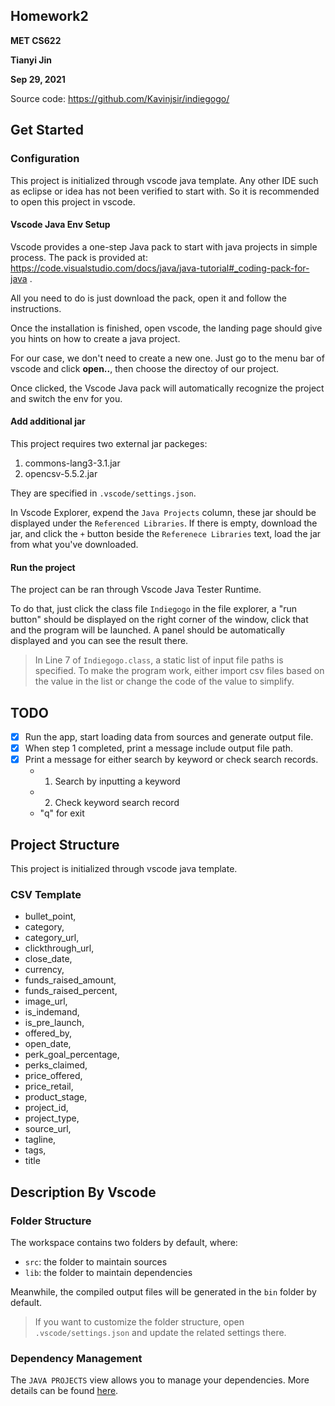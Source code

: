 ## Homework2
**MET CS622**

**Tianyi Jin**

**Sep 29, 2021**

Source code: https://github.com/Kavinjsir/indiegogo/

## Get Started

### Configuration

This project is initialized through vscode java template. Any other IDE such as eclipse or idea has not been verified to start with. So it is recommended to open this project in vscode.

#### Vscode Java Env Setup
Vscode provides a one-step Java pack to start with java projects in simple process.
The pack is provided at: https://code.visualstudio.com/docs/java/java-tutorial#_coding-pack-for-java .

All you need to do is just download the pack, open it and follow the instructions.

Once the installation is finished, open vscode, the landing page should give you hints on how to create a java project.

For our case, we don't need to create a new one. Just go to the menu bar of vscode and click **open..**, then choose the directoy of our project.

Once clicked, the Vscode Java pack will automatically recognize the project and switch the env for you.

#### Add additional jar
This project requires two external jar packeges:
1. commons-lang3-3.1.jar
2. opencsv-5.5.2.jar

They are specified in `.vscode/settings.json`.

In Vscode Explorer, expend the `Java Projects` column, these jar should be displayed under the `Referenced Libraries`. If there is empty, download the jar, and click the `+` button beside the `Referenece Libraries` text, load the jar from what you've downloaded. 

#### Run the project
The project can be ran through Vscode Java Tester Runtime.

To do that, just click the class file `Indiegogo` in the file explorer, a "run button" should be displayed on the right corner of the window, click that and the program will be launched. A panel should be automatically displayed and you can see the result there.

> In Line 7 of `Indiegogo.class`, a static list of input file paths is specified. To make the program work, either import csv files based on the value in the list or change the code of the value to simplify.

## TODO
- [x] Run the app, start loading data from sources and generate output file.
- [x] When step 1 completed, print a message include output file path.
- [x] Print a message for either search by keyword or check search records.
   - 1. Search by inputting a keyword
   - 2. Check keyword search record
   - "q" for exit

## Project Structure

This project is initialized through vscode java template.

### CSV Template
- bullet_point,
- category,
- category_url,
- clickthrough_url,
- close_date,
- currency,
- funds_raised_amount,
- funds_raised_percent,
- image_url,
- is_indemand,
- is_pre_launch,
- offered_by,
- open_date,
- perk_goal_percentage,
- perks_claimed,
- price_offered,
- price_retail,
- product_stage,
- project_id,
- project_type,
- source_url,
- tagline,
- tags,
- title

## Description By Vscode

### Folder Structure

The workspace contains two folders by default, where:

- `src`: the folder to maintain sources
- `lib`: the folder to maintain dependencies

Meanwhile, the compiled output files will be generated in the `bin` folder by default.

> If you want to customize the folder structure, open `.vscode/settings.json` and update the related settings there.

### Dependency Management

The `JAVA PROJECTS` view allows you to manage your dependencies. More details can be found [here](https://github.com/microsoft/vscode-java-dependency#manage-dependencies).
